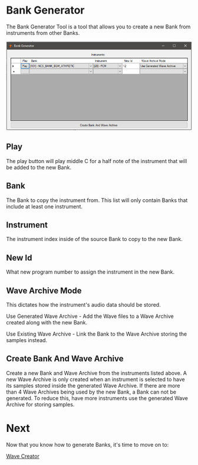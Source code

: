 # Bank Generator
The Bank Generator Tool is a tool that allows you to create a new Bank from instruments from other Banks.

![alt text](img/bankGenerator.png "Bank Generator Tool in action.")

## Play
The play button will play middle C for a half note of the instrument that will be added to the new Bank.

## Bank
The Bank to copy the instrument from. This list will only contain Banks that include at least one instrument.

## Instrument
The instrument index inside of the source Bank to copy to the new Bank.

## New Id
What new program number to assign the instrument in the new Bank.

## Wave Archive Mode
This dictates how the instrument's audio data should be stored.

Use Generated Wave Archive - Add the Wave files to a Wave Archive created along with the new Bank.

Use Existing Wave Archive - Link the Bank to the Wave Archive storing the samples instead.

## Create Bank And Wave Archive
Create a new Bank and Wave Archive from the instruments listed above. A new Wave Archive is only created when an instrument is selected to have its samples stored inside the generated Wave Archive. If there are more than 4 Wave Archives being used by the new Bank, a Bank can not be generated. To reduce this, have more instruments use the generated Wave Archive for storing samples.

# Next
Now that you know how to generate Banks, it's time to move on to:

[Wave Creator](waveCreator.md)